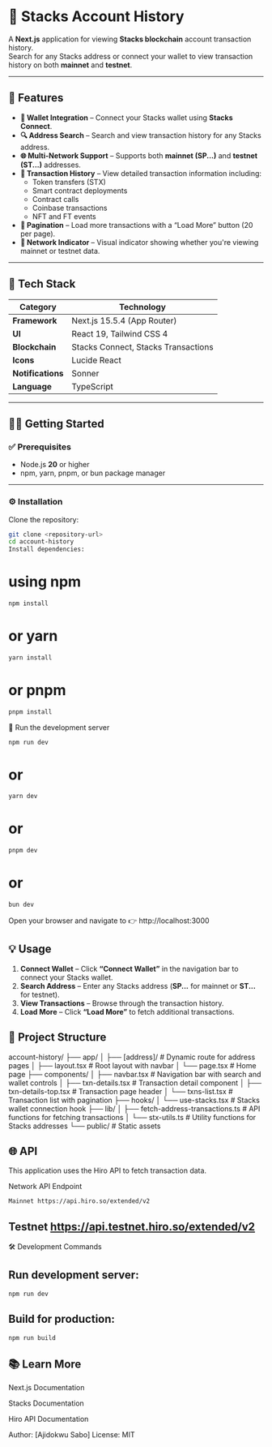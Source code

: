 # 🧾 Stacks Account History

A **Next.js** application for viewing **Stacks blockchain** account transaction history.  
Search for any Stacks address or connect your wallet to view transaction history on both **mainnet** and **testnet**.

---

## 🚀 Features

- **🔗 Wallet Integration** – Connect your Stacks wallet using **Stacks Connect**.  
- **🔍 Address Search** – Search and view transaction history for any Stacks address.  
- **🌐 Multi-Network Support** – Supports both **mainnet (SP...)** and **testnet (ST...)** addresses.  
- **📜 Transaction History** – View detailed transaction information including:
  - Token transfers (STX)
  - Smart contract deployments
  - Contract calls
  - Coinbase transactions
  - NFT and FT events
- **📄 Pagination** – Load more transactions with a “Load More” button (20 per page).  
- **🧭 Network Indicator** – Visual indicator showing whether you're viewing mainnet or testnet data.

---

## 🧰 Tech Stack

| Category | Technology |
|-----------|-------------|
| **Framework** | Next.js 15.5.4 (App Router) |
| **UI** | React 19, Tailwind CSS 4 |
| **Blockchain** | Stacks Connect, Stacks Transactions |
| **Icons** | Lucide React |
| **Notifications** | Sonner |
| **Language** | TypeScript |

---

## 🧑‍💻 Getting Started

### ✅ Prerequisites
- Node.js **20** or higher  
- npm, yarn, pnpm, or bun package manager

---

### ⚙️ Installation

Clone the repository:

```bash
git clone <repository-url>
cd account-history
Install dependencies:
```
# using npm
```bash
npm install
```

# or yarn
```bash
yarn install
```

# or pnpm
```bash
pnpm install
```

🧩 Run the development server
```bash
npm run dev
```
# or
```bash
yarn dev
```
# or
```bash
pnpm dev
```
# or
```bash
bun dev
```


Open your browser and navigate to 👉 http://localhost:3000


## 💡 Usage

1. **Connect Wallet** – Click **“Connect Wallet”** in the navigation bar to connect your Stacks wallet.  
2. **Search Address** – Enter any Stacks address (**SP...** for mainnet or **ST...** for testnet).  
3. **View Transactions** – Browse through the transaction history.  
4. **Load More** – Click **“Load More”** to fetch additional transactions.

## 📂 Project Structure

account-history/
├── app/
│   ├── [address]/              # Dynamic route for address pages
│   ├── layout.tsx              # Root layout with navbar
│   └── page.tsx                # Home page
├── components/
│   ├── navbar.tsx              # Navigation bar with search and wallet controls
│   ├── txn-details.tsx         # Transaction detail component
│   ├── txn-details-top.tsx     # Transaction page header
│   └── txns-list.tsx           # Transaction list with pagination
├── hooks/
│   └── use-stacks.tsx          # Stacks wallet connection hook
├── lib/
│   ├── fetch-address-transactions.ts  # API functions for fetching transactions
│   └── stx-utils.ts            # Utility functions for Stacks addresses
└── public/                     # Static assets

## 🌐 API

This application uses the Hiro API to fetch transaction data.

Network	API Endpoint
```bash
Mainnet	https://api.hiro.so/extended/v2
```

## Testnet	https://api.testnet.hiro.so/extended/v2
🛠️ Development Commands

## Run development server:
```bash
npm run dev
```

## Build for production:
```bash
npm run build
```
## 📚 Learn More

Next.js Documentation

Stacks Documentation

Hiro API Documentation

Author: [Ajidokwu Sabo]
License: MIT
